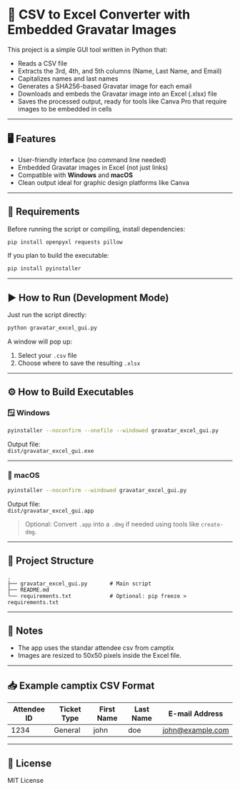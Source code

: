 # 📄 CSV to Excel Converter with Embedded Gravatar Images

This project is a simple GUI tool written in Python that:

- Reads a CSV file
- Extracts the 3rd, 4th, and 5th columns (Name, Last Name, and Email)
- Capitalizes names and last names
- Generates a SHA256-based Gravatar image for each email
- Downloads and embeds the Gravatar image into an Excel (.xlsx) file
- Saves the processed output, ready for tools like Canva Pro that require images to be embedded in cells

---

## 🖥️ Features

- User-friendly interface (no command line needed)
- Embedded Gravatar images in Excel (not just links)
- Compatible with **Windows** and **macOS**
- Clean output ideal for graphic design platforms like Canva

---

## 🧰 Requirements

Before running the script or compiling, install dependencies:

```bash
pip install openpyxl requests pillow
```

If you plan to build the executable:

```bash
pip install pyinstaller
```

---

## ▶️ How to Run (Development Mode)

Just run the script directly:

```bash
python gravatar_excel_gui.py
```

A window will pop up:
1. Select your `.csv` file
2. Choose where to save the resulting `.xlsx`

---

## ⚙️ How to Build Executables

### 🪟 Windows

```bash
pyinstaller --noconfirm --onefile --windowed gravatar_excel_gui.py
```

Output file:  
`dist/gravatar_excel_gui.exe`

---

### 🍏 macOS

```bash
pyinstaller --noconfirm --windowed gravatar_excel_gui.py
```

Output file:  
`dist/gravatar_excel_gui.app`

> Optional: Convert `.app` into a `.dmg` if needed using tools like `create-dmg`.

---

## 📂 Project Structure

```
.
├── gravatar_excel_gui.py       # Main script
├── README.md
└── requirements.txt            # Optional: pip freeze > requirements.txt
```

---

## 📌 Notes

- The app uses the standar attendee csv from camptix
- Images are resized to 50x50 pixels inside the Excel file.

---

## 📥 Example camptix CSV Format

| Attendee ID | Ticket Type | First Name | Last Name  | E-mail Address   |
|-------------|-------------|------------|------------|------------------|
| 1234        | General     | john       | doe        | john@example.com |

---

## 📃 License

MIT License
